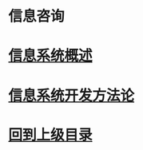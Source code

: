 
# 信息咨询




# [信息系统概述](./1ch.md)

# [信息系统开发方法论](./2ch.md)



























# [回到上级目录](../index.md)